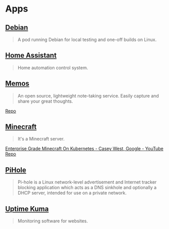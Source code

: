 # Apps

## [Debian](./debian)

> A pod running Debian for local testing and one-off builds on Linux.

## [Home Assistant](./homeassistant)

> Home automation control system.

## [Memos](./memos)

> An open source, lightweight note-taking service. Easily capture and share your great thoughts.

[Repo](https://github.com/usememos/memos)

## [Minecraft](./minecraft)

> It's a Minecraft server.

[Enterprise Grade Minecraft On Kubernetes - Casey West, Google - YouTube](https://www.youtube.com/watch?v=ErvueBYt_HM)
[Repo](https://github.com/itzg/minecraft-server-charts)

## [PiHole](./pihole)

> Pi-hole is a Linux network-level advertisement and Internet tracker blocking application which acts as a DNS sinkhole and optionally a DHCP server, intended for use on a private network.

## [Uptime Kuma](./uptime-kuma)

> Monitoring software for websites.
